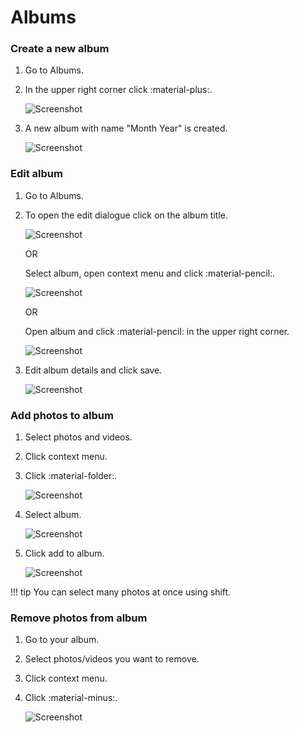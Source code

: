# Albums #
### Create a new album ###

1. Go to Albums.
2. In the upper right corner click :material-plus:.

    ![Screenshot](img/create-album.png)
    
3. A new album with name "Month Year" is created.

    ![Screenshot](img/album-name-1.png)

### Edit album ###

1. Go to Albums.
2. To open the edit dialogue click on the album title.

    ![Screenshot](img/edit-album-1.png)
    
    OR
    
    Select album, open context menu and click :material-pencil:.
    
    ![Screenshot](img/album-edit-2.png)
    
    OR
    
    Open album and click :material-pencil: in the upper right corner.
    
    ![Screenshot](img/album-edit-3.png)
    
3. Edit album details and click save.

    ![Screenshot](img/album-edit-4.png)
    

### Add photos to album ###

1. Select photos and videos.
2. Click context menu.
3. Click :material-folder:.

    ![Screenshot](img/add-photo-album-1.png)
    
4. Select album.

    ![Screenshot](img/add-photo-album-2.png)
    
5. Click add to album.

    ![Screenshot](img/add-photo-album-3.png)

!!! tip
    You can select many photos at once using shift.

### Remove photos from album ###

1. Go to your album.
3. Select photos/videos you want to remove.
4. Click context menu.
5. Click :material-minus:.

    ![Screenshot](img/remove-from-album-1.png)

